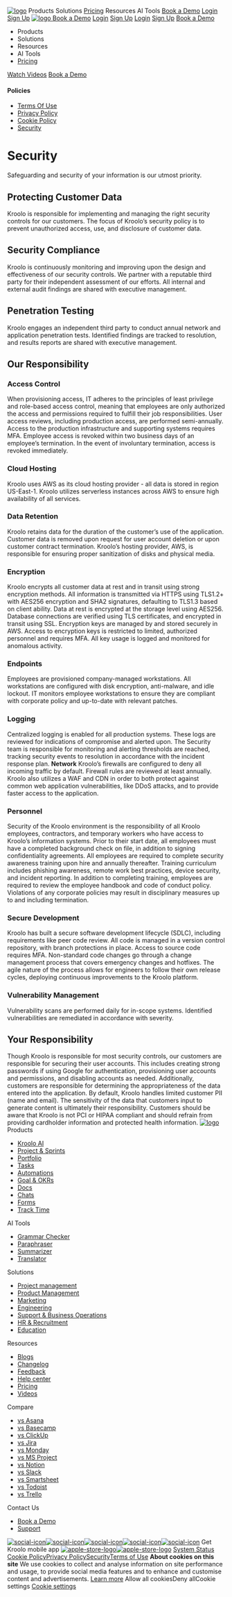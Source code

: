 [![logo](https://kroolo.com/_next/static/media/logo.17192f99.svg)](https://kroolo.com/)
Products
Solutions
[Pricing](https://kroolo.com/pricing)
Resources
AI Tools
[Book a Demo](https://kroolo.com/book-demo)
[Login](https://app.kroolo.com/signin)
[Sign Up](https://app.kroolo.com/signup)
[ ![logo](https://kroolo.com/_next/static/media/logo.17192f99.svg) ](https://kroolo.com/)
[Book a Demo](https://kroolo.com/book-demo)
[Login](https://app.kroolo.com/signin)
[Sign Up](https://app.kroolo.com/signup)
[Login](https://app.kroolo.com/signin)
[Sign Up](https://app.kroolo.com/signup)
[Book a Demo](https://kroolo.com/book-demo)
  * Products
  * Solutions
  * Resources
  * AI Tools
  * [Pricing](https://kroolo.com/pricing)


[Watch Videos](https://kroolo.com/videos)
[Book a Demo](https://kroolo.com/book-demo)
#### Policies
  * [Terms Of Use](https://kroolo.com/legal/terms-of-use)
  * [Privacy Policy](https://kroolo.com/legal/privacy-policy)
  * [Cookie Policy](https://kroolo.com/legal/cookie-policy)
  * [Security](https://kroolo.com/legal/security)


# Security
Safeguarding and security of your information is our utmost priority.
## **Protecting Customer Data**
Kroolo is responsible for implementing and managing the right security controls for our customers. The focus of Kroolo’s security policy is to prevent unauthorized access, use, and disclosure of customer data. 
## **Security Compliance**
Kroolo is continuously monitoring and improving upon the design and effectiveness of our security controls. We partner with a reputable third party for their independent assessment of our efforts. All internal and external audit findings are shared with executive management. 
## **Penetration Testing**
Kroolo engages an independent third party to conduct annual network and application penetration tests. Identified findings are tracked to resolution, and results reports are shared with executive management.
## **Our Responsibility**
### **Access Control**
When provisioning access, IT adheres to the principles of least privilege and role-based access control, meaning that employees are only authorized the access and permissions required to fulfill their job responsibilities. User access reviews, including production access, are performed semi-annually. Access to the production infrastructure and supporting systems requires MFA. 
Employee access is revoked within two business days of an employee’s termination. In the event of involuntary termination, access is revoked immediately.
### **Cloud Hosting**
Kroolo uses AWS as its cloud hosting provider - all data is stored in region US-East-1. Kroolo utilizes serverless instances across AWS to ensure high availability of all services. 
### **Data Retention**
Kroolo retains data for the duration of the customer’s use of the application. Customer data is removed upon request for user account deletion or upon customer contract termination. Kroolo’s hosting provider, AWS, is responsible for ensuring proper sanitization of disks and physical media.
### **Encryption**
Kroolo encrypts all customer data at rest and in transit using strong encryption methods. All information is transmitted via HTTPS using TLS1.2+ with AES256 encryption and SHA2 signatures, defaulting to TLS1.3 based on client ability. Data at rest is encrypted at the storage level using AES256. Database connections are verified using TLS certificates, and encrypted in transit using SSL. 
Encryption keys are managed by and stored securely in AWS. Access to encryption keys is restricted to limited, authorized personnel and requires MFA. All key usage is logged and monitored for anomalous activity. 
### **Endpoints**
Employees are provisioned company-managed workstations. All workstations are configured with disk encryption, anti-malware, and idle lockout. IT monitors employee workstations to ensure they are compliant with corporate policy and up-to-date with relevant patches. 
### **Logging**
Centralized logging is enabled for all production systems. These logs are reviewed for indications of compromise and alerted upon. The Security team is responsible for monitoring and alerting thresholds are reached, tracking security events to resolution in accordance with the incident response plan.
**Network**
Kroolo’s firewalls are configured to deny all incoming traffic by default. Firewall rules are reviewed at least annually. Kroolo also utilizes a WAF and CDN in order to both protect against common web application vulnerabilities, like DDoS attacks, and to provide faster access to the application. 
### **Personnel**
Security of the Kroolo environment is the responsibility of all Kroolo employees, contractors, and temporary workers who have access to Kroolo’s information systems. Prior to their start date, all employees must have a completed background check on file, in addition to signing confidentiality agreements. 
All employees are required to complete security awareness training upon hire and annually thereafter. Training curriculum includes phishing awareness, remote work best practices, device security, and incident reporting. In addition to completing training, employees are required to review the employee handbook and code of conduct policy. Violations of any corporate policies may result in disciplinary measures up to and including termination. 
### **Secure Development**
Kroolo has built a secure software development lifecycle (SDLC), including requirements like peer code review. All code is managed in a version control repository, with branch protections in place. Access to source code requires MFA. 
Non-standard code changes go through a change management process that covers emergency changes and hotfixes. The agile nature of the process allows for engineers to follow their own release cycles, deploying continuous improvements to the Kroolo platform. 
### **Vulnerability Management**
Vulnerability scans are performed daily for in-scope systems. Identified vulnerabilities are remediated in accordance with severity. 
## **Your Responsibility**
Though Kroolo is responsible for most security controls, our customers are responsible for securing their user accounts. This includes creating strong passwords if using Google for authentication, provisioning user accounts and permissions, and disabling accounts as needed. 
Additionally, customers are responsible for determining the appropriateness of the data entered into the application. By default, Kroolo handles limited customer PII (name and email). The sensitivity of the data that customers input to generate content is ultimately their responsibility. Customers should be aware that Kroolo is not PCI or HIPAA compliant and should refrain from providing cardholder information and protected health information.
[![logo](https://kroolo.com/_next/static/media/logo.17192f99.svg)](https://kroolo.com/)
Products
  * [Kroolo AI](https://kroolo.com/features/ai)
  * [Project & Sprints](https://kroolo.com/features/projects)
  * [Portfolio](https://kroolo.com/features/portfolio)
  * [Tasks](https://kroolo.com/features/tasks)
  * [Automations](https://kroolo.com/features/automations)
  * [Goal & OKRs](https://kroolo.com/features/goals)
  * [Docs](https://kroolo.com/features/docs)
  * [Chats](https://kroolo.com/features/chats)
  * [Forms](https://kroolo.com/features/forms)
  * [Track Time](https://kroolo.com/features/track-time)


AI Tools
  * [Grammar Checker](https://kroolo.com/ai-tools/grammar-checker)
  * [Paraphraser](https://kroolo.com/ai-tools/paraphraser)
  * [Summarizer](https://kroolo.com/ai-tools/summarizer)
  * [Translator](https://kroolo.com/ai-tools/translator)


Solutions
  * [Project management](https://kroolo.com/solutions/project-management)
  * [Product Management](https://kroolo.com/solutions/product-management)
  * [Marketing](https://kroolo.com/solutions/marketing)
  * [Engineering](https://kroolo.com/solutions/engineering)
  * [Support & Business Operations](https://kroolo.com/solutions/business-operations)
  * [HR & Recruitment](https://kroolo.com/solutions/hr-recruitment)
  * [Education](https://kroolo.com/solutions/k12-education)


Resources
  * [Blogs](https://kroolo.com/blog)
  * [Changelog](https://kroolo.featurebase.app/changelog)
  * [Feedback](https://kroolo.featurebase.app)
  * [Help center](https://help.kroolo.com/)
  * [Pricing](https://kroolo.com/pricing)
  * [Videos](https://kroolo.com/videos)


Compare
  * [vs Asana](https://kroolo.com/compare/kroolo-vs-asana)
  * [vs Basecamp](https://kroolo.com/compare/kroolo-vs-basecamp)
  * [vs ClickUp](https://kroolo.com/compare/kroolo-vs-clickup)
  * [vs Jira](https://kroolo.com/compare/kroolo-vs-jira)
  * [vs Monday](https://kroolo.com/compare/kroolo-vs-monday)
  * [vs MS Project](https://kroolo.com/compare/kroolo-vs-microsoft-project)
  * [vs Notion](https://kroolo.com/compare/kroolo-vs-notion)
  * [vs Slack](https://kroolo.com/compare/kroolo-vs-slack)
  * [vs Smartsheet](https://kroolo.com/compare/kroolo-vs-smartsheet)
  * [vs Todoist](https://kroolo.com/compare/kroolo-vs-todoist)
  * [vs Trello](https://kroolo.com/compare/kroolo-vs-trello)


Contact Us
  * [Book a Demo](https://kroolo.com/book-demo)
  * [Support](https://kroolo.com/contact-support)


[![social-icon](https://kroolo.com/_next/static/media/LinkedinIC.649b6cf5.svg)](https://www.linkedin.com/company/getkroolo/)[![social-icon](https://kroolo.com/_next/static/media/FacebbokIC.4b12489e.svg)](https://www.facebook.com/people/Kroolo/61553808299270/)[![social-icon](https://kroolo.com/_next/static/media/InstaGramIc.a0617909.svg)](https://www.instagram.com/getkroolo)[![social-icon](https://kroolo.com/_next/static/media/TweeterIc.8613d45d.svg)](https://www.twitter.com/getkroolo)[![social-icon](https://kroolo.com/_next/static/media/YoutubeIC.b846fe90.svg)](https://youtube.com/@getkroolo?si=z2hD5yQsZ7h6jhdw)
Get Kroolo mobile app
[![apple-store-logo](https://kroolo.com/_next/static/media/apple-store.6f836c45.svg)](https://apps.apple.com/in/app/kroolo/id6740263578)[![apple-store-logo](https://kroolo.com/_next/static/media/play-store.4092579a.svg)](https://play.google.com/store/apps/details?id=com.kroolo.app)
[ System Status ](https://kroolo.statuspage.io/)
[Cookie Policy](https://kroolo.com/legal/cookie-policy)[Privacy Policy](https://kroolo.com/legal/privacy-policy)[Security](https://kroolo.com/legal/security)[Terms of Use](https://kroolo.com/legal/terms-of-use)
**About cookies on this site**
We use cookies to collect and analyse information on site performance and usage, to provide social media features and to enhance and customise content and advertisements.
[Learn more](https://kroolo.com/legal/cookie-policy)
Allow all cookiesDeny allCookie settings
[Cookie settings](https://kroolo.com/legal/security)

